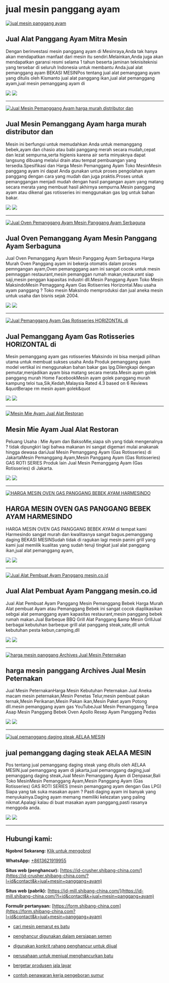 # jual mesin panggang ayam

<a href="https://swt.shibang-china.com/?l=id&img&k=jual+mesin+panggang+ayam" target="_blank">![jual mesin panggang ayam](http://static.shibang-china.com/all-800x300/895.jpg)</a>

## Jual Alat Panggang Ayam Mitra Mesin
Dengan berinvestasi mesin panggang ayam di Mesinraya,Anda tak hanya akan mendapatkan manfaat dari mesin itu sendiri.Melainkan,Anda juga akan mendapatkan garansi resmi selama 1 tahun beserta jaminan teknisiteknisi yang tersebar di seluruh Indonesia untuk membantu Anda.jual alat pemanggang ayam BEKASI MESINPos tentang jual alat pemanggang ayam yang ditulis oleh Kismanto jual alat panggang ikan,jual alat pemanggang ayam,jual mesin pemanggang ayam di


<a href="https://whatsapp.shibangsoft.com/WhatsApp.php" target="_blank" title="WhatsApp">![](http://static.shibang-china.com/icon/whatsapp.png)</a> <a href="https://swt.shibang-china.com/?l=id&icon&k=jual+mesin+panggang+ayam" target="_blank">![](http://static.shibang-china.com/icon/chat-id.png)</a>

---

<a href="https://swt.shibang-china.com/?l=id&img&k=jual+mesin+panggang+ayam" target="_blank">![Jual Mesin Pemanggang Ayam harga murah distributor dan](http://static.shibang-china.com/all-800x300/708.jpg)</a>

## Jual Mesin Pemanggang Ayam harga murah distributor dan
Mesin ini berfungsi untuk memudahkan Anda untuk memanggang bebek,ayam dan chasio atau babi panggang merah secara mudah,cepat dan lezat sempurna,serta higienis karena air serta minyaknya dapat langsung dibuang melalui drain atau tempat pembuangan yang tersedia.Spesifikasi dan Harga Mesin Pemanggang Ayam Toko MesinMesin panggang ayam ini dapat Anda gunakan untuk proses pengolahan ayam panggang dengan cara yang mudah dan juga praktis.Proses untuk pemanggangan menjadi mudah dengan hasil pangangan ayam yang matang secara merata yang membuat hasil akhirnya sempurna.Mesin panggang ayam atau dikenal gas rotisseries ini menggunakan gas lpg untuk bahan bakar.


<a href="https://whatsapp.shibangsoft.com/WhatsApp.php" target="_blank" title="WhatsApp">![](http://static.shibang-china.com/icon/whatsapp.png)</a> <a href="https://swt.shibang-china.com/?l=id&icon&k=jual+mesin+panggang+ayam" target="_blank">![](http://static.shibang-china.com/icon/chat-id.png)</a>

---

<a href="https://swt.shibang-china.com/?l=id&img&k=jual+mesin+panggang+ayam" target="_blank">![Jual Oven Pemanggang Ayam Mesin Panggang Ayam Serbaguna](http://static.shibang-china.com/all-800x300/1250.jpg)</a>

## Jual Oven Pemanggang Ayam Mesin Panggang Ayam Serbaguna
Jual Oven Pemanggang Ayam Mesin Panggang Ayam Serbaguna Harga Murah Oven Panggang ayam ini bekerja otomatis dalam proses pemngangan ayam,Oven pemangggang aam ini sangat cocok untuk mesin pemnaggan restaurant,mesin pemanggan rumah makan,restaurant siap saji,mesin penggan kapasitas industri dll.Mesin Panggang Ayam Toko Mesin MaksindoMesin Pemaggang Ayam Gas Rotiserries Horizontal.Mau usaha ayam panggang ? Toko mesin Maksindo memproduksi dan jual aneka mesin untuk usaha dan bisnis sejak 2004.


<a href="https://whatsapp.shibangsoft.com/WhatsApp.php" target="_blank" title="WhatsApp">![](http://static.shibang-china.com/icon/whatsapp.png)</a> <a href="https://swt.shibang-china.com/?l=id&icon&k=jual+mesin+panggang+ayam" target="_blank">![](http://static.shibang-china.com/icon/chat-id.png)</a>

---

<a href="https://swt.shibang-china.com/?l=id&img&k=jual+mesin+panggang+ayam" target="_blank">![Jual Pemanggang Ayam Gas Rotisseries HORIZONTAL di](http://static.shibang-china.com/all-800x300/934.jpg)</a>

## Jual Pemanggang Ayam Gas Rotisseries HORIZONTAL di
Mesin pemanggang ayam gas rotisseries Maksindo ini bisa menjadi pilihan utama untuk membuat sukses usaha Anda Produk pemanggang ayam model vertikal ini menggunakan bahan bakar gas lpg.Dilengkapi dengan pemutar,menjadikan ayam bisa matang secara merata.Mesin ayam golek panggang murah Home FacebookMesin ayam golek panggang murah kampung teloi tua,Sik,Kedah,Malaysia Rated 4.3 based on 6 Reviews &quotBerape rm mesin ayam golek&quot


<a href="https://whatsapp.shibangsoft.com/WhatsApp.php" target="_blank" title="WhatsApp">![](http://static.shibang-china.com/icon/whatsapp.png)</a> <a href="https://swt.shibang-china.com/?l=id&icon&k=jual+mesin+panggang+ayam" target="_blank">![](http://static.shibang-china.com/icon/chat-id.png)</a>

---

<a href="https://swt.shibang-china.com/?l=id&img&k=jual+mesin+panggang+ayam" target="_blank">![Mesin Mie Ayam Jual Alat Restoran](http://static.shibang-china.com/all-800x300/1069.jpg)</a>

## Mesin Mie Ayam Jual Alat Restoran
Peluang Usaha : Mie Ayam dan BaksoMie,siapa sih yang tidak mengenalnya ? tidak dipungkiri lagi bahwa makanan ini sangat digemari mulai anakanak hingga dewasa dariJual Mesin Pemanggang Ayam (Gas Rotisseries) di JakartaMesin Pemanggang Ayam,Mesin Panggang Ayam (Gas Rotisseries) GAS ROTI SERIES Produk lain Jual Mesin Pemanggang Ayam (Gas Rotisseries) di Jakarta.


<a href="https://whatsapp.shibangsoft.com/WhatsApp.php" target="_blank" title="WhatsApp">![](http://static.shibang-china.com/icon/whatsapp.png)</a> <a href="https://swt.shibang-china.com/?l=id&icon&k=jual+mesin+panggang+ayam" target="_blank">![](http://static.shibang-china.com/icon/chat-id.png)</a>

---

<a href="https://swt.shibang-china.com/?l=id&img&k=jual+mesin+panggang+ayam" target="_blank">![HARGA MESIN OVEN GAS PANGGANG BEBEK AYAM HARMESINDO](http://static.shibang-china.com/all-800x300/417.jpg)</a>

## HARGA MESIN OVEN GAS PANGGANG BEBEK AYAM HARMESINDO
HARGA MESIN OVEN GAS PANGGANG BEBEK AYAM di tempat kami Harmesindo sangat murah dan kwalitasnya sangat bagus.pemanggang daging BEKASI MESINSudah tidak di ragukan lagi mesin panini grill yang kami jual memilik kualitas yang sudah teruji tingkat jual alat panggang ikan,jual alat pemanggang ayam,


<a href="https://whatsapp.shibangsoft.com/WhatsApp.php" target="_blank" title="WhatsApp">![](http://static.shibang-china.com/icon/whatsapp.png)</a> <a href="https://swt.shibang-china.com/?l=id&icon&k=jual+mesin+panggang+ayam" target="_blank">![](http://static.shibang-china.com/icon/chat-id.png)</a>

---

<a href="https://swt.shibang-china.com/?l=id&img&k=jual+mesin+panggang+ayam" target="_blank">![Jual Alat Pembuat Ayam Panggang mesin.co.id](http://static.shibang-china.com/all-800x300/1201.jpg)</a>

## Jual Alat Pembuat Ayam Panggang mesin.co.id
Jual Alat Pembuat Ayam Panggang Mesin Pemanggang Bebek Harga Murah Alat pembuat Ayam atau Pemanggang Bebek ini sangat cocok diaplikasikan sebgai alat pemanggang ayam kapasitas restaurant,mesin panggang bebek rumah makan.Jual Barbeque BBQ Grill Alat Panggang &amp Mesin GrillJual berbagai kebutuhan barbeque grill alat panggang steak,sate,dll untuk kebutuhan pesta kebun,camping,dll


<a href="https://whatsapp.shibangsoft.com/WhatsApp.php" target="_blank" title="WhatsApp">![](http://static.shibang-china.com/icon/whatsapp.png)</a> <a href="https://swt.shibang-china.com/?l=id&icon&k=jual+mesin+panggang+ayam" target="_blank">![](http://static.shibang-china.com/icon/chat-id.png)</a>

---

<a href="https://swt.shibang-china.com/?l=id&img&k=jual+mesin+panggang+ayam" target="_blank">![harga mesin panggang Archives Jual Mesin Peternakan](http://static.shibang-china.com/all-800x300/1497.jpg)</a>

## harga mesin panggang Archives Jual Mesin Peternakan
Jual Mesin PeternakanHarga Mesin Kebutuhan Peternakan Jual Aneka macam mesin peternakan,Mesin Penetas Telur,mesin pembuat pakan ternak,Mesin Perikanan,Mesin Pakan ikan,Mesin Paket ayam Potong dll.mesin pemanggang ayam gas YouTubeJual Mesin Pemanggang Tanpa Asap Mesin Panggang Bebek Oven Apollo Resep Ayam Panggang Pedas


<a href="https://whatsapp.shibangsoft.com/WhatsApp.php" target="_blank" title="WhatsApp">![](http://static.shibang-china.com/icon/whatsapp.png)</a> <a href="https://swt.shibang-china.com/?l=id&icon&k=jual+mesin+panggang+ayam" target="_blank">![](http://static.shibang-china.com/icon/chat-id.png)</a>

---

<a href="https://swt.shibang-china.com/?l=id&img&k=jual+mesin+panggang+ayam" target="_blank">![jual pemanggang daging steak AELAA MESIN](http://static.shibang-china.com/all-800x300/839.jpg)</a>

## jual pemanggang daging steak AELAA MESIN
Pos tentang jual pemanggang daging steak yang ditulis oleh AELAA MESIN.jual pemanggang ayam di jakarta,jual pemanggang daging,jual pemanggang daging steak,Jual Mesin Pemanggang Ayam di Denpasar,Bali Toko MesinMesin Pemanggang Ayam,Mesin Panggang Ayam (Gas Rotisseries) GAS ROTI SERIES (mesin pemanggang ayam dengan Gas LPG) Siapa yang tak suka masakan ayam ? Pasti daging ayam ini banyak yang menyukainya.Daging ayam memang memiliki kelezatan yang paling nikmat.Apalagi kalau di buat masakan ayam panggang,pasti rasanya menggoda anda.


<a href="https://whatsapp.shibangsoft.com/WhatsApp.php" target="_blank" title="WhatsApp">![](http://static.shibang-china.com/icon/whatsapp.png)</a> <a href="https://swt.shibang-china.com/?l=id&icon&k=jual+mesin+panggang+ayam" target="_blank">![](http://static.shibang-china.com/icon/chat-id.png)</a>

---
## Hubungi kami:

**Ngobrol Sekarang:** [Klik untuk mengobrol](https://swt.shibang-china.com?l=id&contact&k=jual+mesin+panggang+ayam)

**WhatsApp:**  [+8613621919955](https://whatsapp.shibangsoft.com/WhatsApp.php)

**Situs web (penghancur):** [https://id-crusher.shibang-china.com/](https://id-crusher.shibang-china.com/?l=id&contact&k=jual+mesin+panggang+ayam)

**Situs web (pabrik):** [https://id-mill.shibang-china.com/](https://id-mill.shibang-china.com/?l=id&contact&k=jual+mesin+panggang+ayam)

**Formulir pertanyaan:** [https://form.shibang-china.com](https://form.shibang-china.com?l=id&contact&k=jual+mesin+panggang+ayam)

* [cari mesin pemarut es batu](../38/cari%20mesin%20pemarut%20es%20batu.md)

* [penghancur digunakan dalam persiapan semen](../37/penghancur%20digunakan%20dalam%20persiapan%20semen.md)

* [digunakan konkrit rahang penghancur untuk dijual](../40/digunakan%20konkrit%20rahang%20penghancur%20untuk%20dijual.md)

* [perusahaan untuk menjual menghancurkan batu](../38/perusahaan%20untuk%20menjual%20menghancurkan%20batu.md)

* [bergetar produsen jala layar](../31/bergetar%20produsen%20jala%20layar.md)

* [contoh penawaran kerja pengeboran sumur](../35/contoh%20penawaran%20kerja%20pengeboran%20sumur.md)